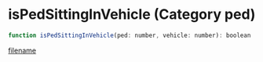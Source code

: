 # isPedSittingInVehicle (Category ped)

```js
function isPedSittingInVehicle(ped: number, vehicle: number): boolean
```

[filename](isPedSittingInVehicle_m.md ':include')